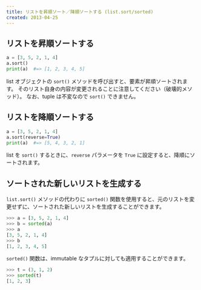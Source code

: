 ```yaml
---
title: リストを昇順ソート／降順ソートする (list.sort/sorted)
created: 2013-04-25
---
```


リストを昇順ソートする
----

```python
a = [3, 5, 2, 1, 4]
a.sort()
print(a)  #=> [1, 2, 3, 4, 5]
```

list オブジェクトの `sort()` メソッドを呼び出すと、要素が昇順ソートされます。
そのリスト自身の内容が変更されることに注意してください（破壊的メソッド）。
なお、tuple は不変なので `sort()` できません。


リストを降順ソートする
----

```python
a = [3, 5, 2, 1, 4]
a.sort(reverse=True)
print(a)  #=> [5, 4, 3, 2, 1]
```

list を `sort()` するときに、`reverse` パラメータを `True` に設定すると、降順にソートされます。


ソートされた新しいリストを生成する
----

`list.sort()` メソッドの代わりに `sorted()` 関数を使用すると、元のリストを変更せずに、ソートされた新しいリストを生成することができます。

```python
>>> a = [3, 5, 2, 1, 4]
>>> b = sorted(a)
>>> a
[3, 5, 2, 1, 4]
>>> b
[1, 2, 3, 4, 5]
```

`sorted()` 関数は、immutable なタプルに対しても適用することができます。

```python
>>> t = (3, 1, 2)
>>> sorted(t)
[1, 2, 3]
```

